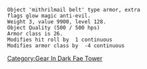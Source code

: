 `Object 'mithrilmail belt' type armor, extra`  
`flags glow magic anti-evil.`  
`Weight 3, value 9900, level 128.`  
`Object Quality (500 / 500 hps)`  
`Armor class is 26.`  
`Modifies hit roll by  1 continuous`  
`Modifies armor class by  -4 continuous`

[Category:Gear In Dark Fae
Tower](Category:Gear_In_Dark_Fae_Tower "wikilink")
